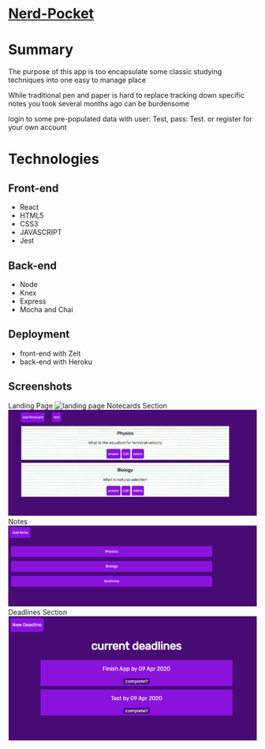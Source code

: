 <h1><a href='https://nerd-pocket.now.sh/'>Nerd-Pocket</a></h2>

<h1>Summary</h1>
<p>The purpose of this app is too encapsulate some classic studying techniques into one easy to manage place</p>
<p>While traditional pen and paper is hard to replace tracking down specific notes you took several months ago can be burdensome</p>
<p>login to some pre-populated data with user: Test, pass: Test. or register for your own account</p>

<h1>Technologies</h1>

<h2>Front-end</h2>
<ul>
  <li>React</li>
  <li>HTML5</li>
  <li>CSS3</li>
  <li>JAVASCRIPT</li>
  <li>Jest</li>
</ul>

<h2>Back-end</h2>
<ul>
  <li>Node</li>
  <li>Knex</li>
  <li>Express</li>
  <li>Mocha and Chai</li>
</ul>

<h2>Deployment</h2>
<ul>
  <li>front-end with Zeit</li>
  <li>back-end with Heroku</li>
</ul>

<h2>Screenshots</h2>
<label>Landing Page</label>
<img scr='/src/Assets/landingpage.PNG' alt='landing page'>
<label>Notecards Section</label>
<img src='/src/Assets/notecards.PNG' alt='note cards'>
<label>Notes</label>
<img src='/src/Assets/notes.PNG' alt='notes'>
<label>Deadlines Section</label>
<img src='/src/Assets/deadlines.PNG' alt='deadlines'>
